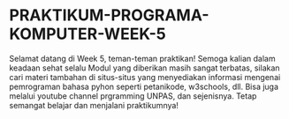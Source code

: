 # PRAKTIKUM-PROGRAMA-KOMPUTER-WEEK-5
Selamat datang di Week 5, teman-teman praktikan!
Semoga kalian dalam keadaan sehat selalu
Modul yang diberikan masih sangat terbatas, silakan cari materi tambahan di situs-situs yang menyediakan informasi mengenai pemrograman bahasa pyhon seperti petanikode, w3schools, dll. Bisa juga melalui youtube channel prgramming UNPAS, dan sejenisnya.
Tetap semangat belajar dan menjalani praktikumnya!

